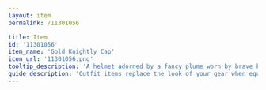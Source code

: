 ```yaml
---
layout: item
permalink: /11301056

title: Item
id: '11301056'
item_name: 'Gold Knightly Cap'
icon_url: '11301056.png'
tooltip_description: 'A helmet adorned by a fancy plume worn by brave knights.'
guide_description: 'Outfit items replace the look of your gear when equipped.'
---
```

